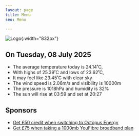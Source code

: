 ```yaml
---
layout: page
title: Menu
seo: Menu

---
```


![Logo](/images/logo.jpg){:width="832px"}

<!-- weather_marker starts -->
## On Tuesday, 08 July 2025

- The average temperature today is 24.14˚C,
- With highs of 25.39˚C and lows of 23.62˚C,
- It may feel like 23.45˚C with clear sky
- The wind speed is 2.06m/s and visibility is 10000m
- The pressure is 1018hPa and humidity is 32%
- The sun will rise at 03:59 and set at 20:27

<!-- weather_marker ends -->

## Sponsors

- [Get £50 credit when switching to Octopus Energy](https://bit.ly/3oD1nnS)
- [Get £75 when taking a 1000mb YouFibre broadband plan](https://aklam.io/91zWhU?)

